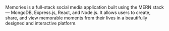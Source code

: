 Memories is a full-stack social media application built using the MERN stack — MongoDB, Express.js, React, and Node.js. It allows users to create, share, and view memorable moments from their lives in a beautifully designed and interactive platform.
